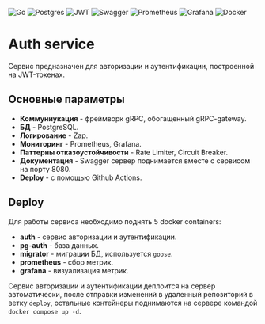 ![Go](https://img.shields.io/badge/go-%2300ADD8.svg?style=for-the-badge&logo=go&logoColor=white)
![Postgres](https://img.shields.io/badge/postgres-%23316192.svg?style=for-the-badge&logo=postgresql&logoColor=white)
![JWT](https://img.shields.io/badge/JWT-black?style=for-the-badge&logo=JSON%20web%20tokens)
![Swagger](https://img.shields.io/badge/-Swagger-%23Clojure?style=for-the-badge&logo=swagger&logoColor=white)
![Prometheus](https://img.shields.io/badge/Prometheus-E6522C?style=for-the-badge&logo=Prometheus&logoColor=white)
![Grafana](https://img.shields.io/badge/grafana-%23F46800.svg?style=for-the-badge&logo=grafana&logoColor=white)
![Docker](https://img.shields.io/badge/docker-%230db7ed.svg?style=for-the-badge&logo=docker&logoColor=white)

# Auth service
Сервис предназначен для авторизации и аутентификации, построенной на JWT-токенах. 

## Основные параметры

- **Коммуниукация** - фреймворк gRPC, обогащенный gRPC-gateway. 
- **БД** - PostgreSQL. 
- **Логирование** - Zap.
- **Мониторинг** - Prometheus, Grafana. 
- **Паттерны отказоустойчивости** - Rate Limiter, Circuit Breaker.
- **Документация** - Swagger сервер поднимается вместе с сервисом на порту 8080.
- **Deploy** - с помощью Github Actions.

## Deploy
Для работы сервиса необходимо поднять 5 docker containers:
- **auth** - сервис авторизации и аутентификации.
- **pg-auth** - база данных.
- **migrator** - миграции БД, используется `goose`.
- **prometheus** - сбор метрик.
- **grafana** - визуализация метрик.

Сервис авторизации и аутентификации деплоится на сервер автоматически, после отправки изменений в удаленный репозиторий в ветку `deploy`, остальные контейнеры поднимаются на сервере командой `docker compose up -d`.
